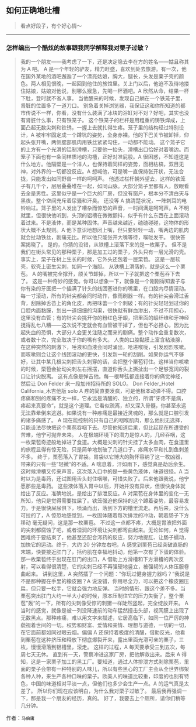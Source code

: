 ## 如何正确地吐槽

> 看点好段子，有个好心情～


 
---

### 怎样编出一个酷炫的故事跟我同学解释我对栗子过敏？

> 我的一个朋友——我考虑了一下，还是决定隐去李在方的姓名——姑且称其为 A 吧。
> A 是一个年轻的驴友，精力旺盛，喜欢到处去旅游。有一次，他在国外某地的酒吧邂逅了一个漂亮姑娘，胸大，腿长，头发是栗子壳的颜色。两人相见恨晚，一起回到他住的旅馆里。关上门以后，他迫不及待地搂住姑娘，姑娘对他说，别哪么猴急，先喝一杯酒吧。A 欣然从命，结果一杯下肚，登时就不省人事。
> 当他醒来的时候，发现自己躺在一个铁笼子里，肾脏的位置多了一道刀口。
> 别急着关掉浏览器，我保证这和你所知道的都市传说不一样，你看，没有什么装满了冰块的浴缸对不对？好吧，其实也没有肾脏什么事，只有铁笼子。
> 这个铁笼子的栏杆是用粗重的铸铁焊成，上面凸起无数尖刺和铁锈，一握上去就扎得生疼。笼子里的结构经过特别设计，A 被牢牢固定成一个蹲坑的姿势，全身赤裸。他的下巴关节被卸掉，仰起头张开嘴，两侧腮部肌肉用铁丝紧紧勾住，一动都不能动。
> 这个笼子它的上方有一个光滑的铝制滑槽，只要他一抬头，滑槽出口恰好对着嘴边。而笼子下面也有一条同样质地的沟槽，正好对准屁股。A 很困惑，不知道这是什么地方。他隔壁是一个洋人，也保持着同样的姿势，面相枯槁，双目无神，对外界的一切都没反应。A 想喊他，可是嘴一直保持张开状，无法合拢，只能发出如同野兽一样的呵呵声。
> 他透过栏杆朝外望去，这样的铁笼子有几千个，层层叠叠堆在一起，如同山脉。大部分笼子里都有人，放眼看去全是男性。这里似乎是一个巨大的厂房，但没有窗户，根本分不清白天与黑夜。整个空间充斥着尿骚和汗臭。
> 还没等 A 搞清楚状况，一阵刺耳的电铃响过。笼子里的人发出了嘈杂而惊恐的声音，一时间满是呵呵声。A 不明就里，但很快他听到，头顶的铝槽在微微颤抖，似乎有什么东西在上面滚动着过来。不是液体，而是某种固体。声音越来越近，磕磕碰碰，这物体的形状大概不太规则。A 他下意识地想闭上嘴，但只要轻轻一动，嘴两边的肌肉就会扯动铁丝，剧痛无比。所以他只能张开大嘴等待，喉咙发干。
> 很快答案揭晓了。
> 是的，你猜的没错，从铁槽上滚落下来的是一枚栗子。
> 但不是我们在街头常见的那种栗子，那是加工过的栗子，外头只有一层光滑的壳。事实上，栗子在树上生长的时候，它外头还包着一层栗苞。
> 这是一层软壳，软壳上密生尖刺，如同一个海胆。
> 从铁槽上滑落的，就是这么一个栗苞。
> A 的嘴被完全撑开，颌关节卸掉，所以一下子就把这个栗苞吞下去了。
> 这是一种奇妙的感觉。你可以想象一下，就像是一个刚刚得知妻子与你有染的牙医把一个插满了针头的线团塞进你的嘴里，在口腔内尽情滚动。每一寸滚动，所有的针尖都会同时动作，像雨刷器一样。有的针尖会滑过舌背，刮除掉舌苔上的角化皮，再把味蕾一个个刺破；有的针尖轻轻划过你的口腔内面黏膜，划出一道细细的沟渠，很快就有鲜血渗出，不过不用担心，这里没有血管；有的针尖会挑开你的粉红色牙龈，把里面的龈纤维和牙神经搅得乱七八糟——这次说不定就会有血管被干掉了，但也不必担心，因为比起失血的恐惧，大部分人会更关注随之而来的剧痛。整个动作会重复数次，或者数十次，完全取决于你的嘴有多大。
> 人类的口腔黏膜上富含粘液腺，在这种突然的刺激下，唾液和血液会同时涌出，呛进喉咙，引发剧烈咳嗽。而咳嗽则会让这个线团滚动的更快，引发新一轮的刮削。如果你运气不够好，让其中某几根尖刺把舌头刺穿的话，会把整个栗苞钉住。这样当你咳嗽的时候，栗苞会扯动尖刺左右摇摆，直道你舌头上撕扯出一个足够宽阔的裂口让针尖脱离。
> 这有点像是弹吉他。每一根琴弦都连接着你的痛觉神经，然后让 Don Felder 来一段加州招待所的 SOLO。
> Don Felder_Hotel California_木吉他版 solo
> A 疼的简直要发疯，可是他根本动弹不得。口腔疼痛和别的疼痛不太一样，它永远是清醒的、独立的，所谓”牙疼不是病，疼起来真要命“，就是这个道理。它看似疏离，却又深入骨髓，你甚至永远无法靠晕倒来逃避。如果说有一种疼痛是最接近灵魂的，那么就是口腔引发的诸多痛感了。
> A 现在能控制的只有自己的咽喉肌肉，那么他别无选择，只能设法尽快把这个栗苞吞咽下去。尽管他知道后果，但比起现在所遭受的苦难，他宁可抛弃未来。
> 人在极端环境下的潜力是惊人的，几经吞咽，这一枚栗苞奇迹般地掉进了食道。大概是尖刺的针尖挂了太多血肉，在食道里的旅程显得有惊无险，只是简单地划破了几道口子，疼痛水平和扎到鱼刺差不多。
> 终于，栗苞落入了胃袋。胃袋以它博大的胸怀容纳了这一枚凶器，带来的只有一些”轻微“的不适。A 喘息着，汗如雨下，感觉真是劫后余生。
> 这时候滑槽又传来声音，这次落入口中的是一些黄色液体，味道很怪。A 当时以为是毒药，还试图用舌头封住咽喉，可惜失败了。后来他跟我说，他宁愿那些是毒药。
> 这些液体落入胃中以后，开始并没有异状，但很快身体就给出了反应。准确地说，是给出了排泄反应。A 对栗苞在身体里的变化一无所知，他只是觉得需要拉屎了。铁笼强迫他保持的这个蹲着姿势，最容易发力。于是很快屎尿俱下，喷涌而出，落到下方的槽里流走。再后来，没什么可拉的了，A 惊恐地感觉到，一枚固体随着每次排泄的冲动，朝着肠子下方移动
> 毫无疑问，这是那一枚栗苞。
> 不过这一点都不疼，大概是胃液把外面的尖刺都腐蚀了吧，或者湿润的环境让尖刺都弯曲起来。无论如何，A 觉得困难终于要结束了，他甚至还配合泻药的反应，努力地提肛、让肠子蠕动，加快它的运动。终于，大约 20 分钟左右吧，A 感觉到栗苞已经突破直肠的末端，快要接近肛门了，括约肌在幸福地抖动，他第一次有了下蛋的体验。
> 那一枚栗苞终于出现在肛门的出口，A 借助上方滑槽和下方滑槽的两次反射，可以看得很清楚，它的尖刺已经不再强硬地竖立，被强韧的人体压服卷曲起来。
> 讲到这里，A 突然插了一个问题：”你玩过健身握力器吗？“我说是不是那种握在手里的橡皮圈？A 说没错，你用尽全力，可以把这个橡皮圈压扁，但只要一松手，它就会强力地反弹。
> 当时的情形，跟这个差不多。当栗苞突出肛门大约一半大小的时候，原本压制住它的压力失衡了，整个栗苞”轰“的一下，所有的尖刺像受惊的刺猬一样陡然竖起，完全绽放开来。
> A 当时的感觉，就像是被一列没降速前的动车猛然撞击头部，视网膜上出现了无数黑点。那种疼痛，难以用文字来描述，它居高临下，如同一位严厉的神藐视着世间的一切。权势和财富、爱情和亲情、理想与道德，一切的一切，在它面前都如同过眼云烟。偏偏 A 还保持着极度的清醒，借助反光，他看到栗苞在这种挤压和释放下彻底爆裂开来，露出里面光滑可亲的栗子，三枚，慢慢滑落到铝槽里，滚走。
> 这样的过程，A 每天要承受三到五次，每周七天无休。
> 直到有一天，警察冲进这家厂房，把他解救出来。后来 A 得知，这是一家栗子加工的黑工厂。要知道，通过人体排泄方式剥除栗苞，里面的栗子会带有一种特别的人味儿，所以有些黑心的工厂主会从全世界绑架各种人种，来生产各种口味的栗子。欧美人的味道比较重，印度的也别有特色，中国的味道相对平淡一点，但他们也多少会生产一点。A 的运气真是太差了。
> 所以你们现在应该明白，为什么我对栗子过敏了。
> 最后我再强调一下，那是我一个朋友的经历，真的。
> 好了，我要去上个厕所，请你们稍等几分钟。


作者：`马伯庸`